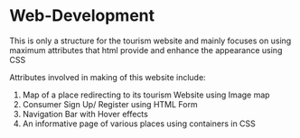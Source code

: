# Web-Development
This is only a structure for the tourism website and mainly focuses on using maximum attributes that html provide and enhance the appearance using CSS

Attributes involved in making of this website include:
1) Map of a place redirecting to its tourism Website using Image map
2) Consumer Sign Up/ Register using HTML Form
3) Navigation Bar with Hover effects
4) An informative page of various places using containers in CSS
